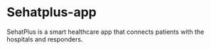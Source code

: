 # Sehatplus-app
SehatPlus is a smart healthcare app that connects patients with the hospitals and responders.
